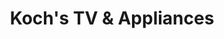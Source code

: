 ---
title: "Koch's TV & Appliances"
url: /lehighton/kochs-tv-und-appliances/
shop: Haushaltsgeräte
---